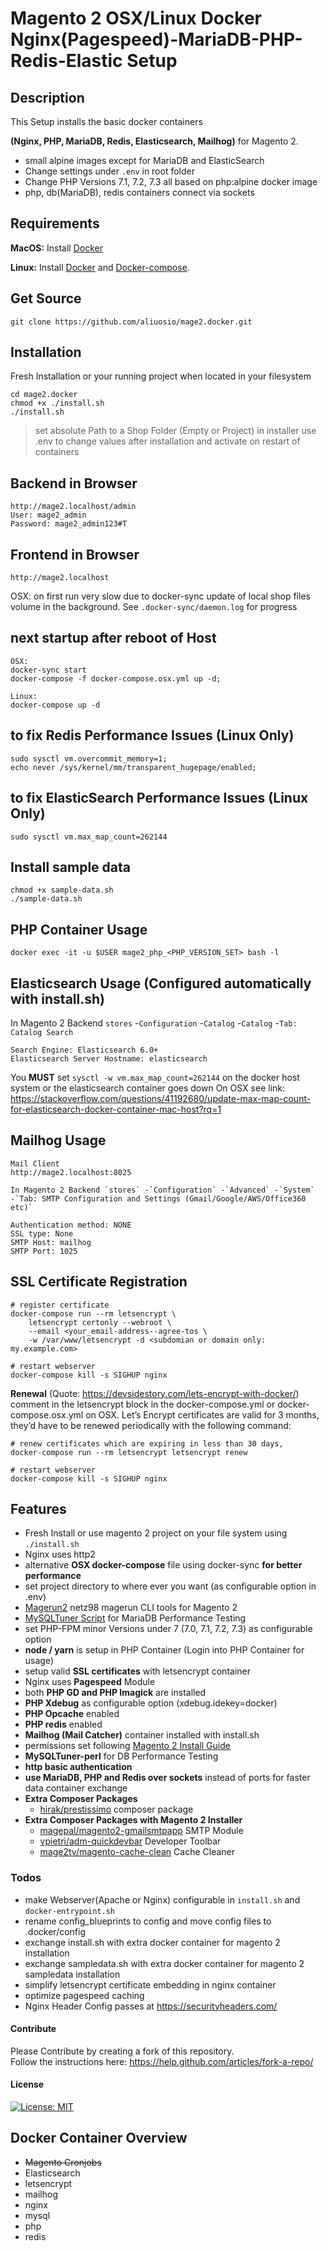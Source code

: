 # Magento 2 OSX/Linux Docker Nginx(Pagespeed)-MariaDB-PHP-Redis-Elastic Setup
## Description
This Setup installs the basic docker containers 

**(Nginx, PHP, MariaDB, Redis, Elasticsearch, Mailhog)** for Magento 2. 
* small alpine images except for MariaDB and ElasticSearch
* Change settings under `.env` in root folder  
* Change PHP Versions 7.1, 7.2, 7.3 all based on php:alpine docker image
* php, db(MariaDB), redis containers connect via sockets

## Requirements

**MacOS:**
Install [Docker](https://docs.docker.com/docker-for-mac/install/)

**Linux:**
Install [Docker](https://docs.docker.com/engine/installation/linux/docker-ce/ubuntu/) and [Docker-compose](https://docs.docker.com/compose/install/#install-compose).

## Get Source

    git clone https://github.com/aliuosio/mage2.docker.git

## Installation
 Fresh Installation or your running project when located in your filesystem
    
    cd mage2.docker
    chmod +x ./install.sh
    ./install.sh 
    
> set absolute Path to a Shop Folder (Empty or Project) in installer
> use .env to change values after installation and activate on restart of containers 

## Backend in Browser
    http://mage2.localhost/admin
    User: mage2_admin
    Password: mage2_admin123#T
    
## Frontend in Browser
    http://mage2.localhost

OSX: on first run very slow due to docker-sync update of local shop files volume in the background. See `.docker-sync/daemon.log` for progress
    
## next startup after reboot of Host
   
    OSX: 
    docker-sync start  
    docker-compose -f docker-compose.osx.yml up -d;
    
    Linux:
    docker-compose up -d

## to fix Redis Performance Issues (Linux Only)
    sudo sysctl vm.overcommit_memory=1;
    echo never /sys/kernel/mm/transparent_hugepage/enabled;
    
## to fix ElasticSearch Performance Issues (Linux Only)
    sudo sysctl vm.max_map_count=262144

## Install sample data

    chmod +x sample-data.sh
    ./sample-data.sh

## PHP Container Usage
    
    docker exec -it -u $USER mage2_php_<PHP_VERSION_SET> bash -l
    
## Elasticsearch Usage (Configured automatically with install.sh)
In Magento 2 Backend `stores` -`Configuration` -`Catalog` -`Catalog` -`Tab: Catalog Search`
    
    Search Engine: Elasticsearch 6.0+
    Elasticsearch Server Hostname: elasticsearch
    
You **MUST** set `sysctl -w vm.max_map_count=262144` on the docker host system or the elasticsearch container goes down
On OSX see link: https://stackoverflow.com/questions/41192680/update-max-map-count-for-elasticsearch-docker-container-mac-host?rq=1

## Mailhog Usage

    Mail Client
    http://mage2.localhost:8025 

    In Magento 2 Backend `stores` -`Configuration` -`Advanced` -`System` 
    -`Tab: SMTP Configuration and Settings (Gmail/Google/AWS/Office360 etc)`
   
    Authentication method: NONE
    SSL type: None
    SMTP Host: mailhog
    SMTP Port: 1025

## SSL Certificate Registration
    
    # register certificate
    docker-compose run --rm letsencrypt \
        letsencrypt certonly --webroot \
        --email <your_email-address--agree-tos \
        -w /var/www/letsencrypt -d <subdomian or domain only: my.example.com>
        
    # restart webserver
    docker-compose kill -s SIGHUP nginx  
    
**Renewal** (Quote: https://devsidestory.com/lets-encrypt-with-docker/)
comment in the letsencrypt block in the docker-compose.yml or docker-compose.osx.yml on OSX.
Let’s Encrypt certificates are valid for 3 months,
they’d have to be renewed periodically with the following command:  
    
    # renew certificates which are expiring in less than 30 days,
    docker-compose run --rm letsencrypt letsencrypt renew 
    
    # restart webserver
    docker-compose kill -s SIGHUP nginx

## Features
* Fresh Install or use magento 2 project on your file system using `./install.sh`
* Nginx uses http2
* alternative **OSX docker-compose** file using docker-sync **for better performance**
* set project directory to where ever you want (as configurable option in .env)
* [Magerun2](https://github.com/netz98/n98-magerun2) netz98 magerun CLI tools for Magento 2
* [MySQLTuner Script](https://github.com/major/MySQLTuner-perl) for MariaDB Performance Testing
* set PHP-FPM minor Versions under 7 (7.0, 7.1, 7.2, 7.3) as configurable option  
* **node / yarn** is setup in PHP Container (Login into PHP Container for usage) 
* setup valid **SSL certificates** with letsencrypt container
* Nginx uses **Pagespeed** Module
* both **PHP GD and PHP Imagick** are installed
* **PHP Xdebug** as configurable option (xdebug.idekey=docker)
* **PHP Opcache** enabled
* **PHP redis** enabled
* **Mailhog (Mail Catcher)** container installed with install.sh
* permissions set following [Magento 2 Install Guide](https://devdocs.magento.com/guides/v2.3/config-guide/prod/prod_file-sys-perms.html)
* **MySQLTuner-perl** for DB Performance Testing
* **http basic authentication** 
* **use MariaDB, PHP and Redis over sockets** instead of ports for faster data container exchange
* **Extra Composer Packages**
    * [hirak/prestissimo](https://github.com/hirak/prestissimo) composer package
* **Extra Composer Packages with Magento 2 Installer**  
    * [magepal/magento2-gmailsmtpapp](https://github.com/magepal/magento2-gmail-smtp-app) SMTP Module
    * [vpietri/adm-quickdevbar](https://github.com/vpietri/magento2-developer-quickdevbar) Developer Toolbar
    * [mage2tv/magento-cache-clean](https://github.com/mage2tv/magento-cache-clean) Cache Cleaner


### Todos
* make Webserver(Apache or Nginx) configurable in `install.sh` and `docker-entrypoint.sh`
* rename config_blueprints to config and move config files to .docker/config
* exchange install.sh with extra docker container for magento 2 installation
* exchange sampledata.sh with extra docker container for magento 2 sampledata installation
* simplify letsencrypt certificate embedding in nginx container
* optimize pagespeed caching
* Nginx Header Config passes at https://securityheaders.com/

#### Contribute
Please Contribute by creating a fork of this repository.  
Follow the instructions here: https://help.github.com/articles/fork-a-repo/

#### License
[![License: MIT](https://img.shields.io/badge/License-MIT-yellow.svg)](https://openng.de/source.org/licenses/MIT)

## Docker Container Overview
* ~~Magento Cronjobs~~
* Elasticsearch
* letsencrypt
* mailhog
* nginx
* mysql
* php
* redis

